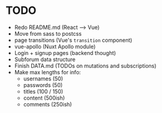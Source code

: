 # TODO

- Redo README.md (React --> Vue)
- Move from sass to postcss
- page transitions (Vue's `transition` component)
- vue-apollo (Nuxt Apollo module)
- Login + signup pages (backend thought)
- Subforum data structure
- Finish DATA.md (TODOs on mutations and subscriptions)
- Make max lengths for info:
  - usernames (50)
  - passwords (50)
  - titles (100 / 150)
  - content (500ish)
  - comments (250ish)
